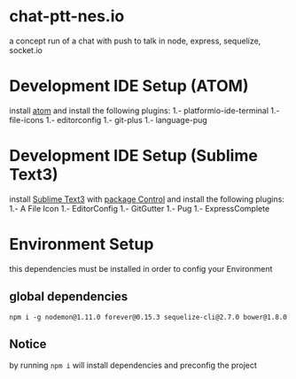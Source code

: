 # chat-ptt-nes.io
a concept run of a chat with push to talk in node, express, sequelize, socket.io

#  Development IDE Setup (ATOM)
install [atom](https://atom.io/) and install the following plugins:
1.- platformio-ide-terminal
1.- file-icons
1.- editorconfig
1.- git-plus
1.- language-pug

#  Development IDE Setup (Sublime Text3)
install [Sublime Text3](https://www.sublimetext.com/3) with [package Control](https://packagecontrol.io/installation) and install the following plugins:
1.- A File Icon
1.- EditorConfig
1.- GitGutter
1.- Pug
1.- Express​Complete

# Environment Setup
this dependencies must be installed in order to config your Environment

## global dependencies
`npm i -g nodemon@1.11.0 forever@0.15.3 sequelize-cli@2.7.0 bower@1.8.0`

## Notice
by running `npm i` will install dependencies and preconfig the project
